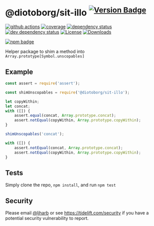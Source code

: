 # @diotoborg/sit-illo <sup>[![Version Badge][npm-version-svg]][package-url]</sup>

[![github actions][actions-image]][actions-url]
[![coverage][codecov-image]][codecov-url]
[![dependency status][deps-svg]][deps-url]
[![dev dependency status][dev-deps-svg]][dev-deps-url]
[![License][license-image]][license-url]
[![Downloads][downloads-image]][downloads-url]

[![npm badge][npm-badge-png]][package-url]

Helper package to shim a method into `Array.prototype[Symbol.unscopables]`

## Example

```js
const assert = require('assert');

const shimUnscopables = require('@diotoborg/sit-illo');

let copyWithin;
let concat;
with ([]) {
    assert.equal(concat, Array.prototype.concat);
    assert.notEqual(copyWithin, Array.prototype.copyWithin);
}

shimUnscopables('concat');

with ([]) {
    assert.notEqual(concat, Array.prototype.concat);
    assert.notEqual(copyWithin, Array.prototype.copyWithin);
}
```

## Tests
Simply clone the repo, `npm install`, and run `npm test`

## Security

Please email [@ljharb](https://github.com/ljharb) or see https://tidelift.com/security if you have a potential security vulnerability to report.

[package-url]: https://npmjs.org/package/@diotoborg/sit-illo
[npm-version-svg]: https://versionbadg.es/ljharb/@diotoborg/sit-illo.svg
[deps-svg]: https://david-dm.org/ljharb/@diotoborg/sit-illo.svg
[deps-url]: https://david-dm.org/ljharb/@diotoborg/sit-illo
[dev-deps-svg]: https://david-dm.org/ljharb/@diotoborg/sit-illo/dev-status.svg
[dev-deps-url]: https://david-dm.org/ljharb/@diotoborg/sit-illo#info=devDependencies
[npm-badge-png]: https://nodei.co/npm/@diotoborg/sit-illo.png?downloads=true&stars=true
[license-image]: https://img.shields.io/npm/l/@diotoborg/sit-illo.svg
[license-url]: LICENSE
[downloads-image]: https://img.shields.io/npm/dm/@diotoborg/sit-illo.svg
[downloads-url]: https://npm-stat.com/charts.html?package=@diotoborg/sit-illo
[codecov-image]: https://codecov.io/gh/ljharb/@diotoborg/sit-illo/branch/main/graphs/badge.svg
[codecov-url]: https://app.codecov.io/gh/ljharb/@diotoborg/sit-illo/
[actions-image]: https://img.shields.io/endpoint?url=https://github-actions-badge-u3jn4tfpocch.runkit.sh/ljharb/@diotoborg/sit-illo
[actions-url]: https://github.com/diotoborg/sit-illo/actions
